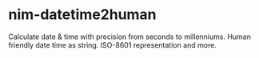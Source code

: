 # nim-datetime2human
Calculate date &amp; time with precision from seconds to millenniums. Human friendly date time as string. ISO-8601 representation and more.
